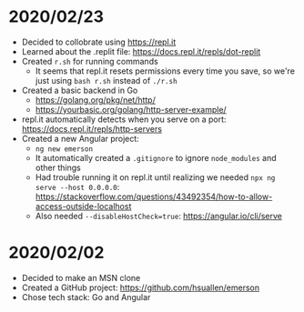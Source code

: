# 2020/02/23

- Decided to collobrate using https://repl.it
- Learned about the .replit file: https://docs.repl.it/repls/dot-replit
- Created `r.sh` for running commands
    - It seems that repl.it resets permissions every time you save, so we're just using `bash r.sh` instead of `./r.sh`
- Created a basic backend in Go
    - https://golang.org/pkg/net/http/
    - https://yourbasic.org/golang/http-server-example/
- repl.it automatically detects when you serve on a port: https://docs.repl.it/repls/http-servers
- Created a new Angular project:
    - `ng new emerson`
    - It automatically created a `.gitignore` to ignore `node_modules` and other things
    - Had trouble running it on repl.it until realizing we needed `npx ng serve --host 0.0.0.0`: https://stackoverflow.com/questions/43492354/how-to-allow-access-outside-localhost
    - Also needed `--disableHostCheck=true`: https://angular.io/cli/serve

# 2020/02/02

- Decided to make an MSN clone
- Created a GitHub project: https://github.com/hsuallen/emerson
- Chose tech stack: Go and Angular